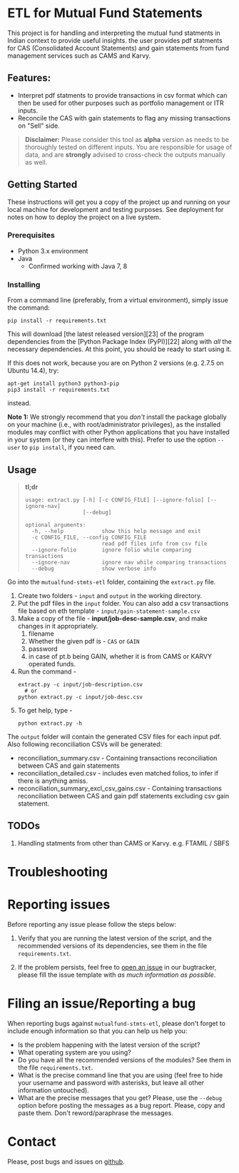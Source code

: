 # ETL for Mutual Fund Statements

This project is for handling and interpreting the mutual fund statments in Indian context to provide useful insights. the user provides pdf statments for CAS (Consolidated Account Statements) and gain statements from fund management services such as CAMS and Karvy.

## Features:

* Interpret pdf statments to provide transactions in csv format which can then be used for other purposes such as portfolio management or ITR inputs.
* Reconcile the CAS with gain statements to flag any missing transactions on "Sell" side.


> **Disclaimer:** Please consider this tool as **alpha** version as needs to be thoroughly tested on different inputs. You are responsible for usage of data, and are **strongly** advised to cross-check the outputs manually as well.


## Getting Started

These instructions will get you a copy of the project up and running on your local machine for development and testing purposes. See deployment for notes on how to deploy the project on a live system.

### Prerequisites

- Python 3.x environment
- Java
  - Confirmed working with Java 7, 8

### Installing

From a command line (preferably, from a virtual environment), simply issue
the command:

    pip install -r requirements.txt


This will download [the latest released version][23] of the program dependencies from the
[Python Package Index (PyPI)][22] along with *all* the necessary
dependencies. At this point, you should be ready to start using it.

If this does not work, because you are on Python 2 versions (e.g. 2.7.5
on Ubuntu 14.4), try:

    apt-get install python3 python3-pip
    pip3 install -r requirements.txt

instead.

**Note 1:** We strongly recommend that you *don't* install the package
globally on your machine (i.e., with root/administrator privileges), as the
installed modules may conflict with other Python applications that you have
installed in your system (or they can interfere with this).  Prefer
to use the option `--user` to `pip install`, if you need can.


## Usage

> **tl;dr**
> ```
> usage: extract.py [-h] [-c CONFIG_FILE] [--ignore-folio] [--ignore-nav]
>                   [--debug]
> 
> optional arguments:
>   -h, --help            show this help message and exit
>   -c CONFIG_FILE, --config CONFIG_FILE
>                         read pdf files info from csv file
>   --ignore-folio        ignore folio while comparing transactions
>   --ignore-nav          ignore nav while comparing transactions
>   --debug               show verbose info
> ```


Go into the `mutualfund-stmts-etl` folder, containing the `extract.py` file.

1. Create two folders - `input` and `output` in the working directory. 
2. Put the pdf files in the `input` folder. You can also add a csv transactions file based on eth template - `input/gain-statement-sample.csv`
3. Make a copy of the file - **input/job-desc-sample.csv**, and make changes in it appropriately.
    1. filename
    2. Whether the given pdf is - `CAS` or `GAIN`
    3. password
    4. in case of pt.b being GAIN, whether it is from CAMS or KARVY operated funds.
4. Run the command -
    ```
    extract.py -c input/job-description.csv
      # or
    python extract.py -c input/job-desc.csv
    ```
5. To get help, type -
    ```
    python extract.py -h
    ```

The `output` folder will contain the generated CSV files for each input pdf. Also following reconciliation CSVs will be generated:
* reconciliation_summary.csv - Containing transactions reconciliation between CAS and gain statements  
* reconciliation_detailed.csv - includes even matched folios, to infer if there is anything amiss.
* reconciliation_summary_excl_csv_gains.csv - Containing transactions reconciliation between CAS and gain pdf statements excluding csv gain statement. 

## TODOs

1. Handling statments from other than CAMS or Karvy. e.g. FTAMIL / SBFS

# Troubleshooting


# Reporting issues

Before reporting any issue please follow the steps below:

1. Verify that you are running the latest version of the script, and the
recommended versions of its dependencies, see them in the file
`requirements.txt`. 

2. If the problem persists, feel free to [open an issue][issue] in our
bugtracker, please fill the issue template with *as much information as
possible*.

[issue]: https://github.com/mutualfund-stmts-etl/mutualfund-stmts-etl/issues

# Filing an issue/Reporting a bug

When reporting bugs against `mutualfund-stmts-etl`, please don't forget to include
enough information so that you can help us help you:

* Is the problem happening with the latest version of the script?
* What operating system are you using?
* Do you have all the recommended versions of the modules? See them in the
  file `requirements.txt`.
* What is the precise command line that you are using (feel free to hide
  your username and password with asterisks, but leave all other
  information untouched).
* What are the precise messages that you get? Please, use the `--debug`
  option before posting the messages as a bug report. Please, copy and paste
  them.  Don't reword/paraphrase the messages.


# Contact

Please, post bugs and issues on [github][1]. 

[1]: https://github.com/mutualfund-stmts-etl/mutualfund-stmts-etl/issues
